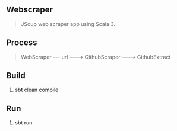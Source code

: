 Webscraper
----------
>JSoup web scraper app using Scala 3.

Process
-------
>WebScraper --- url ---> GithubScraper ---> GithubExtract

Build
-----
1. sbt clean compile

Run
---
1. sbt run